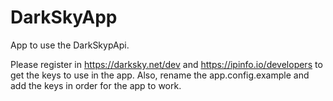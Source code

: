 # DarkSkyApp
App to use the DarkSkypApi.

Please register in https://darksky.net/dev and https://ipinfo.io/developers to get the keys to use in the app.
Also, rename the app.config.example and add the keys in order for the app to work.

